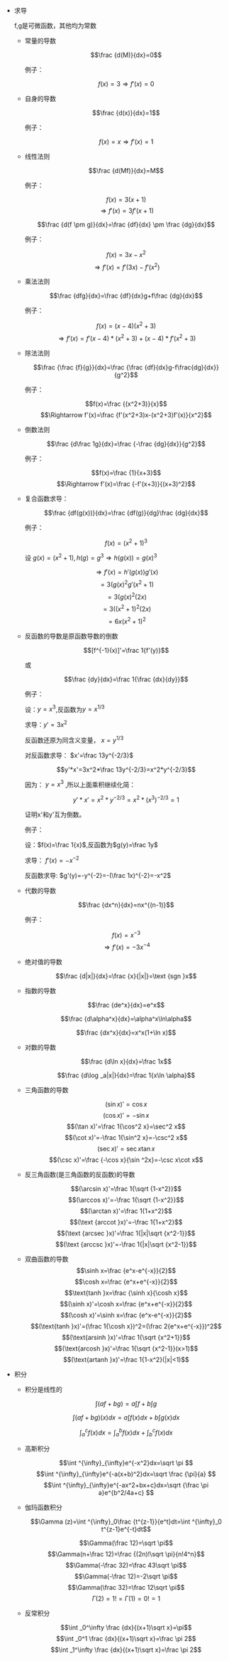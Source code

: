 - 求导

    f,g是可微函数，其他均为常数

    - 常量的导数

        $$\frac {d(M)}{dx}=0$$

        例子：

        $$f(x)=3 \Rightarrow f'(x)=0$$

    - 自身的导数

        $$\frac {d(x)}{dx}=1$$

        例子：

        $$f(x)=x \Rightarrow f'(x)=1$$

    - 线性法则

        $$\frac {d(Mf)}{dx}=M$$

        例子：

        $$f(x)=3(x+1)$$
        $$\Rightarrow f'(x)=3f'(x+1)$$

        $$\frac {d(f \pm g)}{dx}=\frac {df}{dx} \pm \frac {dg}{dx}$$

        例子：

        $$f(x)=3x-x^2$$
        $$\Rightarrow f'(x)=f'(3x)-f'(x^2)$$

    - 乘法法则

        $$\frac {dfg}{dx}=\frac {df}{dx}g+f\frac {dg}{dx}$$

        例子：

        $$f(x)=(x-4)(x^2+3)$$
        $$\Rightarrow f'(x)=f'(x-4)*(x^2+3)+(x-4)*f'(x^2+3)$$

    - 除法法则

        $$\frac {\frac {f}{g}}{dx}=\frac {\frac {df}{dx}g-f\frac{dg}{dx}}{g^2}$$

        例子：

        $$f(x)=\frac {(x^2+3)}{x}$$
        $$\Rightarrow f'(x)=\frac {f'(x^2+3)x-(x^2+3)f'(x)}{x^2}$$

    - 倒数法则

        $$\frac {d\frac 1g}{dx}=\frac {-\frac {dg}{dx}}{g^2}$$

        例子：

        $$f(x)=\frac {1}{x+3}$$
        $$\Rightarrow f'(x)=\frac {-f'(x+3)}{(x+3)^2}$$

    - 复合函数求导：

        $$\frac {df(g(x))}{dx}=\frac {df(g)}{dg}\frac {dg}{dx}$$

        例子：

        $$f(x)=(x^2+1)^3$$
    
        设 $g(x)=(x^2+1),h(g)=g^3 \Rightarrow h(g(x))=g(x)^3$

        $$\Rightarrow f'(x)=h'(g(x))g'(x)$$
        $$ =3(g(x)^2g'(x^2+1)$$
        $$ =3(g(x)^2(2x)$$
        $$ =3((x^2+1)^2(2x)$$
        $$ =6x(x^2+1)^2$$

    - 反函数的导数是原函数导数的倒数

        $$[f^{-1}(x)]'=\frac 1{f'(y)}$$

        或

        $$\frac {dy}{dx}=\frac 1{\frac {dx}{dy}}$$

        例子：

        设：$y=x^3$,反函数为$y=x^{1/3}$

        求导：$y'=3x^2$ 

        反函数还原为同含义变量， $x=y^{1/3}$ 

        对反函数求导： $x'=\frac 13y^{-2/3}$

        $$y'*x'=3x^2*\frac 13y^{-2/3}=x^2*y^{-2/3}$$

        因为： $y=x^3$ ,所以上面乘积继续化简：

        $$y'*x'=x^2*y^{-2/3}=x^2*(x^3)^{-2/3}=1$$

        证明x'和y'互为倒数。

        例子：

        设：$f(x)=\frac 1{x}$,反函数为$g(y)=\frac 1y$

        求导： $f'(x)=-x^{-2}$ 
    
        反函数求导: $g'(y)=-y^{-2}=-(\frac 1x)^{-2}=-x^2$

    - 代数的导数

        $$\frac {dx^n}{dx}=nx^{(n-1)}$$

        例子：

        $$f(x)=x^{-3}$$
        $$\Rightarrow f'(x)=-3x^{-4}$$

    - 绝对值的导数

        $$\frac {d|x|}{dx}=\frac {x}{|x|}=\text {sgn }x$$

    - 指数的导数

        $$\frac {de^x}{dx}=e^x$$

        $$\frac {d\alpha^x}{dx}=\alpha^x\ln\alpha$$

        $$\frac {dx^x}{dx}=x^x(1+\ln x)$$

    - 对数的导数

        $$\frac {d\ln x}{dx}=\frac 1x$$
        
        $$\frac {d\log _a|x|}{dx}=\frac 1{x\ln \alpha}$$

    - 三角函数的导数

        $$(\sin x)'=\cos x$$
        $$(\cos x)'=-\sin x$$
        $$(\tan x)'=\frac 1{\cos^2 x}=\sec^2 x$$
        $$(\cot x)'=-\frac 1{\sin^2 x}=-\csc^2 x$$
        $$(\sec x)'=\sec x\tan x$$
        $$(\csc x)'=\frac {-\cos x}{\sin ^2x}=-\csc x\cot x$$

    - 反三角函数(是三角函数的反函数)的导数

        $$(\arcsin x)'=\frac 1{\sqrt {1-x^2}}$$
        $$(\arccos x)'=-\frac 1{\sqrt {1-x^2}}$$
        $$(\arctan x)'=\frac 1{1+x^2}$$
        $$(\text {arccot }x)'=-\frac 1{1+x^2}$$
        $$(\text {arcsec }x)'=\frac 1{|x|\sqrt {x^2-1}}$$
        $$(\text {arccsc }x)'=-\frac 1{|x|\sqrt {x^2-1}}$$

    - 双曲函数的导数
        $$\sinh x=\frac {e^x-e^{-x}}{2}$$
        $$\cosh x=\frac {e^x+e^{-x}}{2}$$
        $$\text{tanh }x=\frac {\sinh x}{\cosh x}$$
        $$(\sinh x)'=\cosh x=\frac {e^x+e^{-x}}{2}$$
        $$(\cosh x)'=\sinh x=\frac {e^x-e^{-x}}{2}$$
        $$(\text{tanh }x)'=(\frac 1{\cosh x})^2=(\frac 2{e^x+e^{-x}})^2$$
        $$(\text{arsinh }x)'=\frac 1{\sqrt {x^2+1}}$$
        $$(\text{arcosh }x)'=\frac 1{\sqrt {x^2-1}}(x>1)$$
        $$(\text{artanh }x)'=\frac 1{1-x^2}(|x|<1)$$

- 积分

    - 积分是线性的

        $$\int (af+bg)=a\int f+b\int g$$

        $$\int (af+bg)(x)dx=a\int f(x)dx+b\int g(x)dx$$

        $$\int _a^cf(x)dx=\int _a^bf(x)dx+\int _b^cf(x)dx $$

    - 高斯积分

        $$\int ^{\infty}_{\infty}e^{-x^2}dx=\sqrt \pi $$
        $$\int ^{\infty}_{\infty}e^{-a(x+b)^2}dx=\sqrt \frac {\pi}{a} $$
        $$\int ^{\infty}_{\infty}e^{-ax^2+bx+c}dx=\sqrt {\frac \pi a}e^{b^2/4a+c} $$

    - 伽玛函数积分

        $$\Gamma (z)=\int ^{\infty}_0\frac {t^{z-1}}{e^t}dt=\int ^{\infty}_0 t^{z-1}e^{-t}dt$$

        $$\Gamma(\frac 12)=\sqrt \pi$$
        $$\Gamma(n+\frac 12)=\frac {(2n)!\sqrt \pi}{n!4^n}$$
        $$\Gamma(-\frac 32)=\frac 43\sqrt \pi$$
        $$\Gamma(-\frac 12)=-2\sqrt \pi$$
        $$\Gamma(\frac 32)=\frac 12\sqrt \pi$$
        $$\Gamma(2)=1!=\Gamma(1)=0!=1$$

    - 反常积分

        $$\int _0^\infty \frac {dx}{(x+1)\sqrt x}=\pi$$
        $$\int _0^1 \frac {dx}{(x+1)\sqrt x}=\frac \pi 2$$
        $$\int _1^\infty \frac {dx}{(x+1)\sqrt x}=\frac \pi 2$$